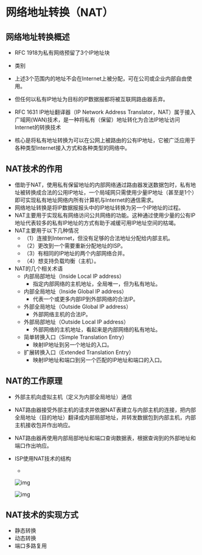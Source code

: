 # 网络地址转换（NAT）

## 网络地址转换概述

- RFC 1918为私有网络预留了3个IP地址块

- 类别

- 上述3个范围内的地址不会在Internet上被分配，可在公司或企业内部自由使用。

- 但任何以私有IP地址为目标的IP数据报都将被互联网路由器丢弃。

- RFC 1631 IP地址翻译器（IP Network Address Translator，NAT）属于接入广域网(WAN)技术，是一种将私有（保留）地址转化为合法IP地址访问Internet的转换技术

- 核心是将私有地址转换为可以在公网上被路由的公有IP地址，它被广泛应用于各种类型Internet接入方式和各种类型的网络中。

## NAT技术的作用

- 借助于NAT，使用私有保留地址的内部网络通过路由器发送数据包时，私有地址被转换成合法的公用IP地址，一个局域网只需使用少量IP地址（甚至是1个）即可实现私有地址网络内所有计算机与Internet的通信需求。
- 网络地址转换是将IP数据报报头中的IP地址转换为另一个IP地址的过程。
- NAT主要用于实现私有网络访问公共网络的功能。这种通过使用少量的公有IP地址代表较多的私有IP地址的方式有助于减缓可用IP地址空间的枯竭。
- NAT主要用于以下几种情况
  - （1）连接到Internet，但没有足够的合法地址分配给内部主机。
  - （2）更改到一个需要重新分配地址的ISP。
  - （3）有相同的IP地址的两个内部网络合并。
  - （4）想支持负载均衡（主机）。
- NAT的几个相关术语
  - 内部局部地址（Inside Local IP address）
    - 指定内部网络的主机地址，全局唯一，但为私有地址。
  - 内部全局地址（Inside Global IP address）
    - 代表一个或更多内部IP到外部网络的合法IP。
  - 外部全局地址（Outside Global IP address）
    - 外部网络主机的合法IP。
  - 外部局部地址（Outside Local IP address）
    - 外部网络的主机地址，看起来是内部网络的私有地址。
  - 简单转换入口（Simple Translation Entry）
    - 映射IP地址到另一个地址的入口。
  - 扩展转换入口（Extended Translation Entry）
    - 映射IP地址和端口到另一个匹配的IP地址和端口的入口。

## NAT的工作原理

- 外部主机向虚拟主机（定义为内部全局地址）通信

- NAT路由器接受外部主机的请求并依据NAT表建立与内部主机的连接，把内部全局地址（目的地址）翻译成内部局部地址，并转发数据包到内部主机，内部主机接收包并作出响应。

- NAT路由器再使用内部局部地址和端口查询数据表，根据查询到的外部地址和端口作出响应。

- ISP使用NAT技术的结构

  - 

    ![img](https://cdn.jsdelivr.net/gh/ZanderZhao/images/img2020/20200115191633.png)

    ![img](https://cdn.jsdelivr.net/gh/ZanderZhao/images/img2020/20200115191634.png)

## NAT技术的实现方式

- 静态转换
- 动态转换
- 端口多路复用